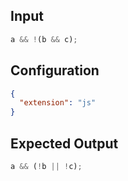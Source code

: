 
## Input
```javascript input
a && !(b && c);
```

## Configuration
```json configuration
{
  "extension": "js"
}
```

## Expected Output
```javascript expected output
a && (!b || !c);
```
